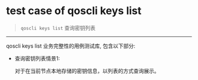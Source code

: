 # test case of qoscli keys list

> `qoscli keys list` 查询密钥列表

---

qoscli keys list 业务完整性的用例测试库, 包含以下部分:

* 查询密钥列表情景1:
  
    对于在当前节点本地存储的密钥信息，以列表的方式查询展示。
